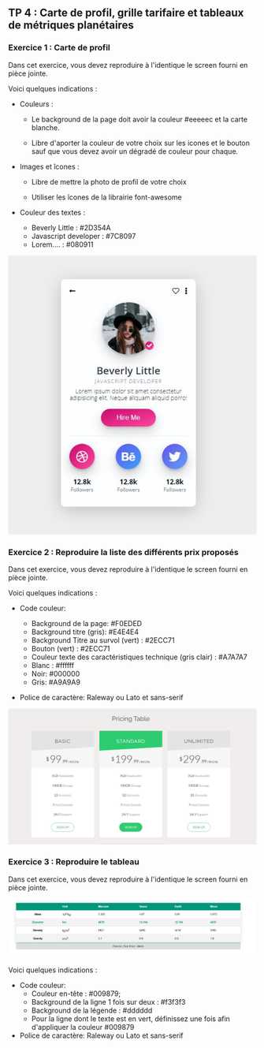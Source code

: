 ## TP 4 : Carte de profil, grille tarifaire et tableaux de métriques planétaires

### Exercice 1 : Carte de profil

Dans cet exercice, vous devez reproduire à l'identique le screen fourni en pièce jointe. 

Voici quelques indications : 
- Couleurs :
    - Le background de la page doit avoir la couleur #eeeeec et la carte blanche.

    - Libre d'aporter la couleur de votre choix sur les icones et le bouton sauf que vous devez avoir un dégradé de couleur pour chaque.

- Images et îcones :
    - Libre de mettre la photo de profil de votre choix 

    - Utiliser les îcones de la librairie font-awesome

- Couleur des textes : 
    - Beverly Little : #2D354A
    - Javascript developer : #7C8097
    - Lorem.... : #080911

![Maquette à reproduire](tp4-profile.jpg)

### Exercice 2 : Reproduire la liste des différents prix proposés

Dans cet exercice, vous devez reproduire à l'identique le screen fourni en pièce jointe. 

Voici quelques indications : 
- Code couleur: 
    - Background de la page: #F0EDED
    - Background titre (gris): #E4E4E4
    - Background Titre au survol (vert) : #2ECC71 
    - Bouton (vert) : #2ECC71 
    - Couleur texte des caractéristiques technique (gris clair) : #A7A7A7
    - Blanc : #ffffff
    - Noir: #000000
    - Gris: #A9A9A9

- Police de caractère: Raleway ou Lato et sans-serif

![Maquette à reproduire](tp-4-pricing-list.jpg)


### Exercice 3 : Reproduire le tableau

Dans cet exercice, vous devez reproduire à l'identique le screen fourni en pièce jointe. 


![Maquette à reproduire](tp-4-planet-table.jpg)

Voici quelques indications : 
- Code couleur: 
    - Couleur en-tête :  #009879;
    - Background de la ligne 1 fois sur deux : #f3f3f3
    - Background de la légende : #dddddd
    - Pour la ligne dont le texte est en vert, définissez une fois afin d'appliquer la couleur #009879
- Police de caractère: Raleway ou Lato et sans-serif
